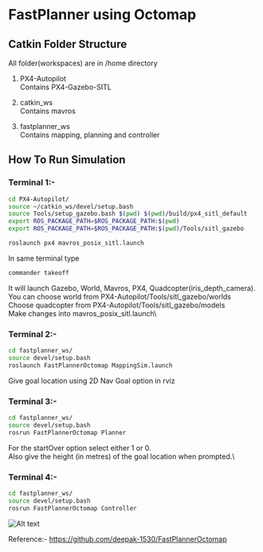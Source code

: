 # FastPlanner using Octomap 

## Catkin Folder Structure
All folder(workspaces) are in /home directory
1. PX4-Autopilot\
  Contains PX4-Gazebo-SITL
  
2. catkin_ws\
  Contains mavros
  
3. fastplanner_ws\
  Contains mapping, planning and controller


## How To Run Simulation

### Terminal 1:-
```bash
cd PX4-Autopilot/
source ~/catkin_ws/devel/setup.bash
source Tools/setup_gazebo.bash $(pwd) $(pwd)/build/px4_sitl_default
export ROS_PACKAGE_PATH=$ROS_PACKAGE_PATH:$(pwd)
export ROS_PACKAGE_PATH=$ROS_PACKAGE_PATH:$(pwd)/Tools/sitl_gazebo

roslaunch px4 mavros_posix_sitl.launch
```

In same terminal type
```bash
commander takeoff
```

It will launch Gazebo, World, Mavros, PX4, Quadcopter(iris_depth_camera).\
You can choose world from PX4-Autopilot/Tools/sitl_gazebo/worlds\
Choose quadcopter from PX4-Autopilot/Tools/sitl_gazebo/models\
Make changes into mavros_posix_sitl.launch\

### Terminal 2:-
```bash
cd fastplanner_ws/
source devel/setup.bash
roslaunch FastPlannerOctomap MappingSim.launch
```
Give goal location using 2D Nav Goal option in rviz

### Terminal 3:-
```bash
cd fastplanner_ws/
source devel/setup.bash
rosrun FastPlannerOctomap Planner
```
For the startOver option select either 1 or 0.\
Also give the height (in metres) of the goal location when prompted.\

### Terminal 4:-
```bash
cd fastplanner_ws/
source devel/setup.bash
rosrun FastPlannerOctomap Controller
```

![Alt text](https://github.com/Garuda-IIITH-RRC/Octomap_FastPlanner_simulation/blob/main/fast_sim.gif)

Reference:- https://github.com/deepak-1530/FastPlannerOctomap
